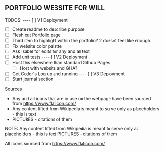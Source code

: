 ## PORTFOLIO WEBSITE FOR WILL

TODOS:
---- [ ] V1 Deployment
- [ ] Create readme to describe purpose
- [ ] Flesh out Portfolio page
- [ ] Third item to highlight within the portfolio? 2 doesnt feel like enough.
- [ ] Fix website color palatte
- [ ] Ask Isabel for edits for any and all text
- [ ] Add unit tests
---- [ ] V2 Deployment
- [ ] Host this elsewhere than standard Github Pages
    - [ ] Host with website and GHA?
- [ ] Get Coder's Log up and running
---- [ ] V3 Deployment
- [ ] Start journal section

Sources
- Any and all icons that are in use on the webpage have been sourced from https://www.flaticon.com/
- Any content lifted from Wikipedia is meant to serve only as placeholders - this is text
- PICTURES - citations of them 

NOTE: Any content lifted from Wikipedia is meant to serve only as placeholders - this is text
PICTURES - citations of them 

All Icons sourced from https://www.flaticon.com/
